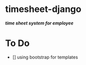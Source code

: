 # timesheet-django
***time sheet system for employee***

# To Do
 - [] using bootstrap for templates
